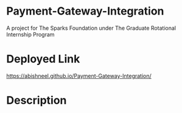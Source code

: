 # Payment-Gateway-Integration
A project for The Sparks Foundation under The Graduate Rotational Internship Program
# Deployed Link
https://abishneel.github.io/Payment-Gateway-Integration/
# Description
